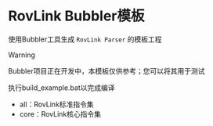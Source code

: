 # RovLink Bubbler模板

使用Bubbler工具生成 `RovLink Parser` 的模板工程

> [!WARNING]
>
> Bubbler项目正在开发中，本模板仅供参考；您可以将其用于测试

执行build_example.bat以完成编译

* all：RovLink标准指令集
* core：RovLink核心指令集